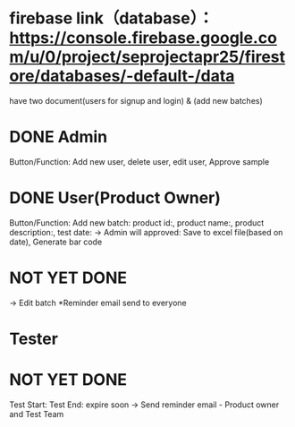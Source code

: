 # firebase link（database）： https://console.firebase.google.com/u/0/project/seprojectapr25/firestore/databases/-default-/data
have two document(users for signup and login) & (add new batches)

# DONE Admin
Button/Function: Add new user, delete user, edit user, Approve sample


# DONE User(Product Owner)
Button/Function:
Add new batch: product id:, product name:, product description:, test date:
-> Admin will approved: Save to excel file(based on date), Generate bar code
# NOT YET DONE
-> Edit batch
*Reminder email send to everyone

# Tester
# NOT YET DONE
Test Start:
Test End:
expire soon -> Send reminder email - Product owner and Test Team




